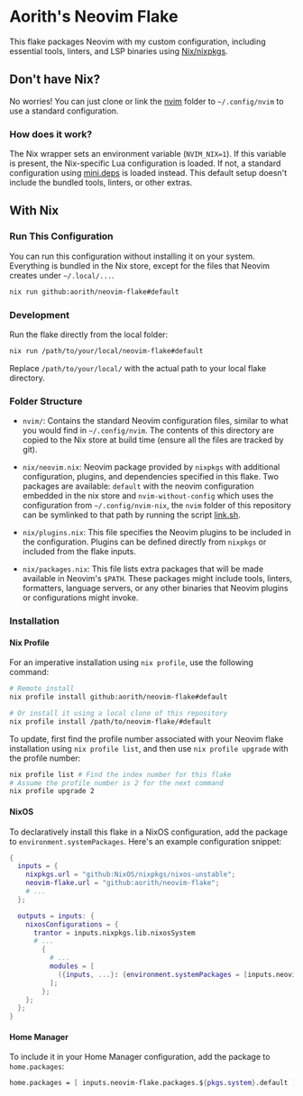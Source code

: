 # Aorith's Neovim Flake

This flake packages Neovim with my custom configuration, including essential tools, linters, and LSP binaries using [Nix/nixpkgs](https://nixos.org/).

## Don't have Nix?

No worries! You can just clone or link the [nvim](./nvim) folder to `~/.config/nvim` to use a standard configuration.

### How does it work?

The Nix wrapper sets an environment variable (`NVIM_NIX=1`). If this variable is present, the Nix-specific Lua configuration is loaded. If not, a standard configuration using [mini.deps](https://github.com/echasnovski/mini.nvim/blob/main/readmes/mini-deps.md) is loaded instead. This default setup doesn't include the bundled tools, linters, or other extras.

## With Nix

### Run This Configuration

You can run this configuration without installing it on your system. Everything is bundled in the Nix store, except for the files that Neovim creates under `~/.local/...`.

```sh
nix run github:aorith/neovim-flake#default
```

### Development

Run the flake directly from the local folder:

```sh
nix run /path/to/your/local/neovim-flake#default
```

Replace `/path/to/your/local/` with the actual path to your local flake directory.

### Folder Structure

- `nvim/`: Contains the standard Neovim configuration files, similar to what you would find in `~/.config/nvim`. The contents of this directory are copied to the Nix store at build time (ensure all the files are tracked by git).

- `nix/neovim.nix`: Neovim package provided by `nixpkgs` with additional configuration, plugins, and dependencies specified in this flake. Two packages are available: `default` with the neovim configuration embedded in the nix store and `nvim-without-config` which uses the configuration from `~/.config/nvim-nix`, the `nvim` folder of this repository can be symlinked to that path by running the script [link.sh](link.sh).

- `nix/plugins.nix`: This file specifies the Neovim plugins to be included in the configuration. Plugins can be defined directly from `nixpkgs` or included from the flake inputs.

- `nix/packages.nix`: This file lists extra packages that will be made available in Neovim's `$PATH`. These packages might include tools, linters, formatters, language servers, or any other binaries that Neovim plugins or configurations might invoke.

### Installation

#### Nix Profile

For an imperative installation using `nix profile`, use the following command:

```sh
# Remote install
nix profile install github:aorith/neovim-flake#default

# Or install it using a local clone of this repository
nix profile install /path/to/neovim-flake/#default
```

To update, first find the profile number associated with your Neovim flake installation using `nix profile list`, and then use `nix profile upgrade` with the profile number:

```sh
nix profile list # Find the index number for this flake
# Assume the profile number is 2 for the next command
nix profile upgrade 2
```

#### NixOS

To declaratively install this flake in a NixOS configuration, add the package to `environment.systemPackages`. Here's an example configuration snippet:

```nix
{
  inputs = {
    nixpkgs.url = "github:NixOS/nixpkgs/nixos-unstable";
    neovim-flake.url = "github:aorith/neovim-flake";
    # ...
  };

  outputs = inputs: {
    nixosConfigurations = {
      trantor = inputs.nixpkgs.lib.nixosSystem
      # ...
        {
          # ...
          modules = [
            ({inputs, ...}: {environment.systemPackages = [inputs.neovim-flake.packages.${system}.default];})
          ];
        };
    };
  };
}
```

#### Home Manager

To include it in your Home Manager configuration, add the package to `home.packages`:

```nix
home.packages = [ inputs.neovim-flake.packages.${pkgs.system}.default ];
```
